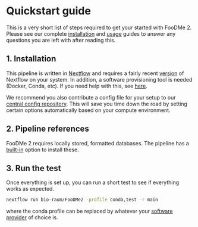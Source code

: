 # Quickstart guide

This is a very short list of steps required to get your started with FooDMe 2. Please see our complete [installation](installation.md) and [usage](usage.md) guides to answer any questions you are left with after reading this. 

## 1. Installation

This pipeline is written in [Nextflow](https://nextflow.io/) and requires a fairly recent [version](https://github.com/nextflow-io/nextflow/releases) of Nextflow on your system. In addition, a software provisioning tool is needed (Docker, Conda, etc). If you need help with this, see [here](https://github.com/marchoeppner/nf-configs/blob/main/doc/installation.md).

We recommend you also contribute a config file for your setup to our [central config repository](https://github.com/marchoeppner/nf-configs/blob/main/doc/config.md). This will save you time down the road by setting certain options automatically based on your compute environment. 

## 2. Pipeline references

FooDMe 2 requires locally stored, formatted databases. The pipeline has a [built-in](installation.md#installing-the-references) option to install these. 

## 3. Run the test

Once everything is set up, you can run a short test to see if everything works as expected. 

```bash
nextflow run bio-raum/FooDMe2 -profile conda,test -r main
```

where the conda profile can be replaced by whatever your [software provider](usage.md#running-the-pipeline) of choice is.
